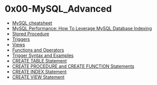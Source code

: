 # 0x00-MySQL_Advanced
 
<div class="gap formatted-content">
    <ul>
<li><a href="/rltoken/hIx8mojpr5K_lLWY1Dd0vw" title="MySQL cheatsheet" target="_blank">MySQL cheatsheet</a></li>
<li><a href="/rltoken/9sHQOSl_L05--VMN8w8l3Q" title="MySQL Performance: How To Leverage MySQL Database Indexing" target="_blank">MySQL Performance: How To Leverage MySQL Database Indexing</a></li>
<li><a href="/rltoken/bCzQztydm-71gf-MKo-Kzw" title="Stored Procedure" target="_blank">Stored Procedure</a></li>
<li><a href="/rltoken/jYGl2d4pq5iV5MBz7eyLlg" title="Triggers" target="_blank">Triggers</a></li>
<li><a href="/rltoken/HUwsnPeC69iZC9bmxfhZwA" title="Views" target="_blank">Views</a></li>
<li><a href="/rltoken/QAw8QVC8cS9R8wxG2-AaEQ" title="Functions and Operators" target="_blank">Functions and Operators</a></li>
<li><a href="/rltoken/Mq_DLLMsrqAMlDKWAU6xAQ" title="Trigger Syntax and Examples" target="_blank">Trigger Syntax and Examples</a></li>
<li><a href="/rltoken/L1gtSjd9yRNkve_aHVnlUA" title="CREATE TABLE Statement" target="_blank">CREATE TABLE Statement</a></li>
<li><a href="/rltoken/BW6Y5b180gRMkWrrAPDTsA" title="CREATE PROCEDURE and CREATE FUNCTION Statements" target="_blank">CREATE PROCEDURE and CREATE FUNCTION Statements</a></li>
<li><a href="/rltoken/GN-7AukLOZKmX14N_y6A1Q" title="CREATE INDEX Statement" target="_blank">CREATE INDEX Statement</a></li>
<li><a href="/rltoken/tjynwAWQB5X7EM2hxCz3zg" title="CREATE VIEW Statement" target="_blank">CREATE VIEW Statement</a></li>
</ul>

</div>